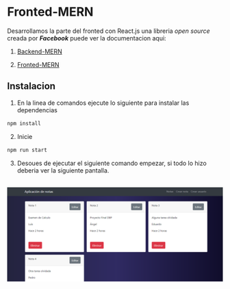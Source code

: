 # Fronted-MERN
Desarrollamos la parte del fronted con React.js una libreria *open source* creada por ***Facebook*** puede ver la documentacion aqui:

 1. [Backend-MERN](https://github.com/labt1/DPBPfinalBackEnd)

 2. [Fronted-MERN](https://github.com/Davaria/Fronted-MERN)


## Instalacion

 1. En la linea de comandos ejecute lo siguiente para instalar las dependencias
 ```js 
 npm install
 ```

2. Inicie
```js 
npm run start
```
3. Desoues de ejecutar el siguiente comando empezar, si todo  lo hizo deberia ver la siguiente pantalla.
<br>
<center><img src ="Captura1.PNG"></img></center>
